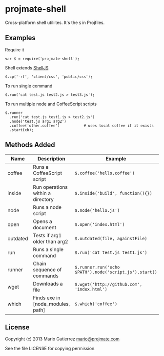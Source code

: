 # projmate-shell

Cross-platform shell utiliites. It's the `$` in Projfiles.

## Examples

Require it

    var $ = require('projmate-shell');

Shell extends [ShellJS](https://github.com/arturadib/shelljs)

    $.cp('-rf', 'client/css', 'public/css');

To run single command

    $.run('cat test.js test2.js > test3.js');

To run multiple node and CoffeeScript scripts

    $.runner
      .run('cat test.js test1.js > test2.js')
      .node('test.js arg1 arg2')
      .coffee('other.coffee')           # uses local coffee if it exists
      .start(cb);

## Methods Added

Name        | Description                       | Example
------------|-----------------------------------|---------------------------------------------------------------------
coffee      | Runs a CoffeeScript script        | `$.coffee('hello.coffee')`
inside      | Run operations within a directory | `$.inside('build', function(){})`
node        | Runs a node script                | `$.node('hello.js')`
open        | Opens a document                  | `$.open('index.html')`
outdated    | Tests if arg1 older than arg2     | `$.outdated(file, againstFile)`
run         | Runs a single command             | `$.run('cat test.js test1.js')`
runner      | Chain sequence of commands        | `$.runner.run('echo $PATH').node('script.js').start()`
wget        | Downloads a file                  | `$.wget('http://github.com', 'index.html')`
which       | Finds exe in [node_modules, path] | `$.which('coffee')`


## License

Copyright (c) 2013 Mario Gutierrez <mario@projmate.com>

See the file LICENSE for copying permission.


